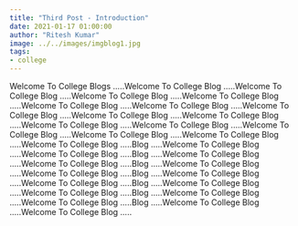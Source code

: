 ```yaml
---
title: "Third Post - Introduction"
date: 2021-01-17 01:00:00
author: "Ritesh Kumar"
image: ../../images/imgblog1.jpg
tags:
- college
---
```


Welcome To College Blogs .....Welcome To College Blog .....Welcome To College Blog .....Welcome To College Blog .....Welcome To College Blog .....Welcome To College Blog .....Welcome To College Blog .....Welcome To College Blog .....Welcome To College Blog .....Welcome To College Blog .....Welcome To College Blog .....Welcome To College Blog .....Welcome To College Blog .....Welcome To College Blog .....Welcome To College Blog .....Welcome To College Blog .....Blog .....Welcome To College Blog .....Welcome To College Blog .....Blog .....Welcome To College Blog .....Welcome To College Blog .....Blog .....Welcome To College Blog .....Welcome To College Blog .....Blog .....Welcome To College Blog .....Welcome To College Blog .....Blog .....Welcome To College Blog .....Welcome To College Blog .....Blog .....Welcome To College Blog .....Welcome To College Blog .....Blog .....Welcome To College Blog .....Welcome To College Blog .....